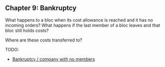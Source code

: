 ## Chapter 9: Bankruptcy

What happens to a bloc when its cost allowance is reached and it has no incoming orders? What happens if the last member of a bloc leaves and that bloc still holds costs?

Where are these costs transferred to?

TODO:

- [Bankruptcy / company with no members](https://github.com/basisproject/tracker/issues/96)

